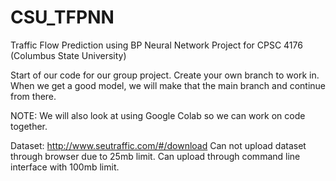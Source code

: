 # CSU_TFPNN
Traffic Flow Prediction using BP Neural Network Project for CPSC 4176 (Columbus State University)

Start of our code for our group project.
Create your own branch to work in.
When we get a good model, we will make that the main branch and continue from there.

NOTE: We will also look at using Google Colab so we can work on code together.

Dataset: http://www.seutraffic.com/#/download
  Can not upload dataset through browser due to 25mb limit.
  Can upload through command line interface with 100mb limit.
